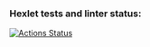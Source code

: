 ### Hexlet tests and linter status:
[![Actions Status](https://github.com/jull-nevinskaya/qa-auto-engineer-javascript-project-87/actions/workflows/hexlet-check.yml/badge.svg)](https://github.com/jull-nevinskaya/qa-auto-engineer-javascript-project-87/actions)